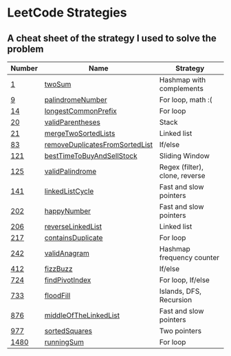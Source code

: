 # LeetCode Strategies

## A cheat sheet of the strategy I used to solve the problem

| Number                                                                  | Name                                                            | Strategy                       |
| ----------------------------------------------------------------------- | --------------------------------------------------------------- | ------------------------------ |
| [1](https://leetcode.com/problems/two-sum/)                             | [twoSum](./easy/1-twoSum.js)                                    | Hashmap with complements       |
| [9](https://leetcode.com/problems/palindrome-number/)                   | [palindromeNumber](./easy/9-palindromeNumber.js)                | For loop, math :(              |
| [14](https://leetcode.com/problems/longest-common-prefix/)              | [longestCommonPrefix](./easy/14-longestCommonPrefix.js)         | For loop                       |
| [20](https://leetcode.com/problems/valid-parentheses/)                  | [validParentheses](./easy/20-validParentheses.js)               | Stack                          |
| [21](https://leetcode.com/problems/merge-two-sorted-lists/)             | [mergeTwoSortedLists](./easy/21-mergeTwoLists.js)               | Linked list                    |
| [83](https://leetcode.com/problems/remove-duplicates-from-sorted-list/) | [removeDuplicatesFromSortedList](./easy/83-deleteDuplicates.js) | If/else                        |
| [121](https://leetcode.com/problems/best-time-to-buy-and-sell-stock/)   | [bestTimeToBuyAndSellStock](./easy/121-maxProfit.js)            | Sliding Window                 |
| [125](https://leetcode.com/problems/valid-palindrome/)                  | [validPalindrome](./easy/125-validPalindrome.js)                | Regex (filter), clone, reverse |
| [141](https://leetcode.com/problems/linked-list-cycle/)                 | [linkedListCycle](./easy/141-hasCycle.js)                       | Fast and slow pointers         |
| [202](https://leetcode.com/problems/happy-number/)                      | [happyNumber](./easy/202-isHappy.js)                            | Fast and slow pointers         |
| [206](https://leetcode.com/problems/reverse-linked-list/)               | [reverseLinkedList](./easy/206-reverseLinkedList.js)            | Linked list                    |
| [217](https://leetcode.com/problems/contains-duplicate/)                | [containsDuplicate](./easy/217-containsDuplicate.js)            | For loop                       |
| [242](https://leetcode.com/problems/valid-anagram/)                     | [validAnagram](./easy/242-validAnagram.js)                      | Hashmap frequency counter      |
| [412](https://leetcode.com/problems/fizz-buzz/)                         | [fizzBuzz](./easy/412-fizzBuzz.js)                              | If/else                        |
| [724](https://leetcode.com/problems/find-pivot-index/)                  | [findPivotIndex](./easy/724-findPivotIndex.js)                  | For loop, If/else              |
| [733](https://leetcode.com/problems/flood-fill/)                        | [floodFill](./easy/733-floodFill.js)                            | Islands, DFS, Recursion        |
| [876](https://leetcode.com/problems/middle-of-the-linked-list/)         | [middleOfTheLinkedList](./easy/876-middleNode.js)               | Fast and slow pointers         |
| [977](https://leetcode.com/problems/squares-of-a-sorted-array/)         | [sortedSquares](./easy/977-squaresOfASortedArray.js)            | Two pointers                   |
| [1480](https://leetcode.com/problems/running-sum-of-1d-array/)          | [runningSum](./easy/1480-runningSum.js)                         | For loop                       |
